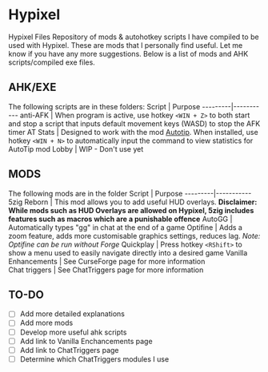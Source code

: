 # Hypixel
Hypixel Files
Repository of mods & autohotkey scripts I have compiled to be used with Hypixel. These are mods that I personally find useful. Let me know if you have any more suggestions. Below is a list of mods and AHK scripts/compiled exe files. 

## AHK/EXE
The following scripts are in these folders:
Script | Purpose
---------|-----------
anti-AFK | When program is active, use hotkey `<WIN + Z>` to both start and stop a script that inputs default movement keys (WASD) to stop the AFK timer
AT Stats | Designed to work with the mod [Autotip](https://github.com/yarnie13/hypixel/blob/main/mods/Autotip-3.0.1%20%5B1.8-1.12.2%5D.jar). When installed, use hotkey `<WIN + N>` to automatically input the command to view statistics for AutoTip mod
Lobby | WIP - Don't use yet

## MODS
The following mods are in the folder
Script | Purpose
---------|-----------
5zig Reborn | This mod allows you to add useful HUD overlays. **Disclaimer: While mods such as HUD Overlays are allowed on Hypixel, 5zig includes features such as macros which are a punishable offence** 
AutoGG | Automatically types "gg" in chat at the end of a game
Optifine | Adds a zoom feature, adds more customisable graphics settings, reduces lag. *Note: Optifine can be run without Forge* 
Quickplay | Press hotkey `<RShift>` to show a menu used to easily navigate directly into a desired game
Vanilla Enhancements | See CurseForge page for more information  
Chat triggers | See ChatTriggers page for more information

## TO-DO
- [ ] Add more detailed explanations
- [ ] Add more mods
- [ ] Develop more useful ahk scripts
- [ ] Add link to Vanilla Enchancements page
- [ ] Add link to ChatTriggers page
- [ ] Determine which ChatTriggers modules I use